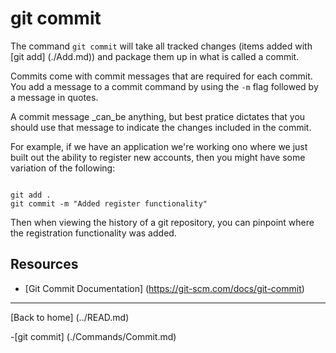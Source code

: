 # git commit

The command `git commit` will take all tracked changes (items added with [git add] (./Add.md)) and package them up in what is called a commit.

Commits come with commit messages that are required for each commit. You add a message to a commit command by using the `-m` flag followed by a message in quotes.

A commit message _can_be anything, but best pratice dictates that you should use that message to indicate the changes included in the commit.

For example, if we have an application we're working ono where we just built out the ability to register new accounts, then you might have some variation of the following:

```

git add .
git commit -m "Added register functionality"
```

Then when viewing the history of a git repository, you can pinpoint where the registration functionality was added.

## Resources

- [Git Commit Documentation] (https://git-scm.com/docs/git-commit)
---

[Back to home] (../READ.md)

-[git commit] (./Commands/Commit.md)